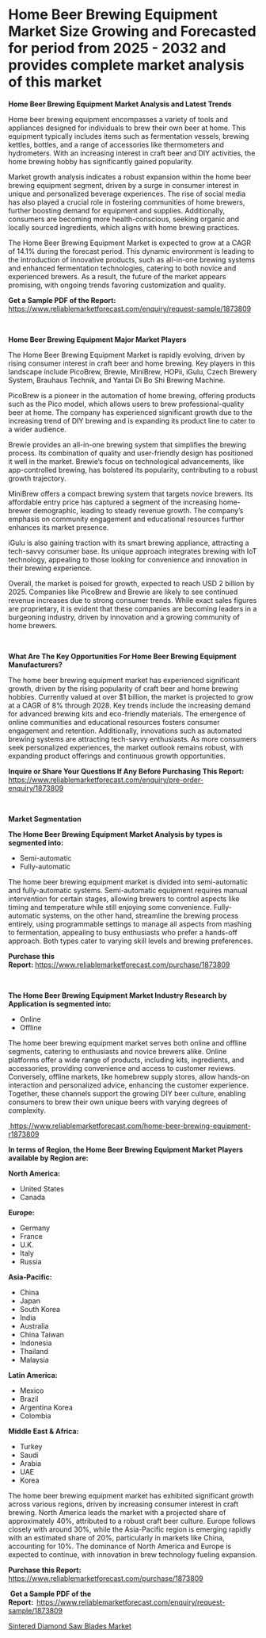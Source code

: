 <p><h1>Home Beer Brewing Equipment Market Size Growing and Forecasted for period from 2025 - 2032 and provides complete market analysis of this market</h1></p><p><strong>Home Beer Brewing Equipment Market Analysis and Latest Trends</strong></p>
<p><p>Home beer brewing equipment encompasses a variety of tools and appliances designed for individuals to brew their own beer at home. This equipment typically includes items such as fermentation vessels, brewing kettles, bottles, and a range of accessories like thermometers and hydrometers. With an increasing interest in craft beer and DIY activities, the home brewing hobby has significantly gained popularity.</p><p>Market growth analysis indicates a robust expansion within the home beer brewing equipment segment, driven by a surge in consumer interest in unique and personalized beverage experiences. The rise of social media has also played a crucial role in fostering communities of home brewers, further boosting demand for equipment and supplies. Additionally, consumers are becoming more health-conscious, seeking organic and locally sourced ingredients, which aligns with home brewing practices.</p><p>The Home Beer Brewing Equipment Market is expected to grow at a CAGR of 14.1% during the forecast period. This dynamic environment is leading to the introduction of innovative products, such as all-in-one brewing systems and enhanced fermentation technologies, catering to both novice and experienced brewers. As a result, the future of the market appears promising, with ongoing trends favoring customization and quality.</p></p>
<p><strong>Get a Sample PDF of the Report:&nbsp;</strong> <a href="https://www.reliablemarketforecast.com/enquiry/request-sample/1873809?utm_campaign=1875&utm_medium=2&utm_source=Github&utm_content=ia&utm_term=16022025&utm_id=home-beer-brewing-equipment">https://www.reliablemarketforecast.com/enquiry/request-sample/1873809</a></p>
<p>&nbsp;</p>
<p><strong>Home Beer Brewing Equipment Major Market Players</strong></p>
<p><p>The Home Beer Brewing Equipment Market is rapidly evolving, driven by rising consumer interest in craft beer and home brewing. Key players in this landscape include PicoBrew, Brewie, MiniBrew, HOPii, iGulu, Czech Brewery System, Brauhaus Technik, and Yantai Di Bo Shi Brewing Machine.</p><p>PicoBrew is a pioneer in the automation of home brewing, offering products such as the Pico model, which allows users to brew professional-quality beer at home. The company has experienced significant growth due to the increasing trend of DIY brewing and is expanding its product line to cater to a wider audience.</p><p>Brewie provides an all-in-one brewing system that simplifies the brewing process. Its combination of quality and user-friendly design has positioned it well in the market. Brewie’s focus on technological advancements, like app-controlled brewing, has bolstered its popularity, contributing to a robust growth trajectory.</p><p>MiniBrew offers a compact brewing system that targets novice brewers. Its affordable entry price has captured a segment of the increasing home-brewer demographic, leading to steady revenue growth. The company’s emphasis on community engagement and educational resources further enhances its market presence.</p><p>iGulu is also gaining traction with its smart brewing appliance, attracting a tech-savvy consumer base. Its unique approach integrates brewing with IoT technology, appealing to those looking for convenience and innovation in their brewing experience.</p><p>Overall, the market is poised for growth, expected to reach USD 2 billion by 2025. Companies like PicoBrew and Brewie are likely to see continued revenue increases due to strong consumer trends. While exact sales figures are proprietary, it is evident that these companies are becoming leaders in a burgeoning industry, driven by innovation and a growing community of home brewers.</p></p>
<p>&nbsp;</p>
<p><strong>What Are The Key Opportunities For Home Beer Brewing Equipment Manufacturers?</strong></p>
<p><p>The home beer brewing equipment market has experienced significant growth, driven by the rising popularity of craft beer and home brewing hobbies. Currently valued at over $1 billion, the market is projected to grow at a CAGR of 8% through 2028. Key trends include the increasing demand for advanced brewing kits and eco-friendly materials. The emergence of online communities and educational resources fosters consumer engagement and retention. Additionally, innovations such as automated brewing systems are attracting tech-savvy enthusiasts. As more consumers seek personalized experiences, the market outlook remains robust, with expanding product offerings and continuous growth opportunities.</p></p>
<p><strong>Inquire or Share Your Questions If Any Before Purchasing This Report:</strong> <a href="https://www.reliablemarketforecast.com/enquiry/pre-order-enquiry/1873809?utm_campaign=1875&utm_medium=2&utm_source=Github&utm_content=ia&utm_term=16022025&utm_id=home-beer-brewing-equipment">https://www.reliablemarketforecast.com/enquiry/pre-order-enquiry/1873809</a></p>
<p>&nbsp;</p>
<p><strong>Market Segmentation</strong></p>
<p><strong>The Home Beer Brewing Equipment Market Analysis by types is segmented into:</strong></p>
<p><ul><li>Semi-automatic</li><li>Fully-automatic</li></ul></p>
<p><p>The home beer brewing equipment market is divided into semi-automatic and fully-automatic systems. Semi-automatic equipment requires manual intervention for certain stages, allowing brewers to control aspects like timing and temperature while still enjoying some convenience. Fully-automatic systems, on the other hand, streamline the brewing process entirely, using programmable settings to manage all aspects from mashing to fermentation, appealing to busy enthusiasts who prefer a hands-off approach. Both types cater to varying skill levels and brewing preferences.</p></p>
<p><strong>Purchase this Report:&nbsp;</strong><a href="https://www.reliablemarketforecast.com/purchase/1873809?utm_campaign=1875&utm_medium=2&utm_source=Github&utm_content=ia&utm_term=16022025&utm_id=home-beer-brewing-equipment">https://www.reliablemarketforecast.com/purchase/1873809</a></p>
<p>&nbsp;</p>
<p><strong>The Home Beer Brewing Equipment Market Industry Research by Application is segmented into:</strong></p>
<p><ul><li>Online</li><li>Offline</li></ul></p>
<p><p>The home beer brewing equipment market serves both online and offline segments, catering to enthusiasts and novice brewers alike. Online platforms offer a wide range of products, including kits, ingredients, and accessories, providing convenience and access to customer reviews. Conversely, offline markets, like homebrew supply stores, allow hands-on interaction and personalized advice, enhancing the customer experience. Together, these channels support the growing DIY beer culture, enabling consumers to brew their own unique beers with varying degrees of complexity.</p></p>
<p><a href="https://www.reliablemarketforecast.com/home-beer-brewing-equipment-r1873809?utm_campaign=1875&utm_medium=2&utm_source=Github&utm_content=ia&utm_term=16022025&utm_id=home-beer-brewing-equipment">&nbsp;https://www.reliablemarketforecast.com/home-beer-brewing-equipment-r1873809</a></p>
<p><strong>In terms of Region, the Home Beer Brewing Equipment Market Players available by Region are:</strong></p>
<p>
    <p> <strong> North America: </strong>
        <ul>
            <li>United States</li>
            <li>Canada</li>
        </ul>
        </p> 
    <p> <strong> Europe: </strong>
        <ul>
            <li>Germany</li>
            <li>France</li>
            <li>U.K.</li>
            <li>Italy</li>
            <li>Russia</li>
        </ul>
        </p> 
    <p> <strong> Asia-Pacific: </strong>
        <ul>
            <li>China</li>
            <li>Japan</li>
            <li>South Korea</li>
            <li>India</li>
            <li>Australia</li>
            <li>China Taiwan</li>
            <li>Indonesia</li>
            <li>Thailand</li>
            <li>Malaysia</li>
        </ul>
        </p> 
    <p> <strong> Latin America: </strong>
        <ul>
            <li>Mexico</li>
            <li>Brazil</li>
            <li>Argentina Korea</li>
            <li>Colombia</li>
        </ul>
        </p> 
    <p> <strong> Middle East & Africa: </strong>
        <ul>
            <li>Turkey</li>
            <li>Saudi</li>
            <li>Arabia</li>
            <li>UAE</li>
            <li>Korea</li>
        </ul>
    </p>
    </p>
<p><p>The home beer brewing equipment market has exhibited significant growth across various regions, driven by increasing consumer interest in craft brewing. North America leads the market with a projected share of approximately 40%, attributed to a robust craft beer culture. Europe follows closely with around 30%, while the Asia-Pacific region is emerging rapidly with an estimated share of 20%, particularly in markets like China, accounting for 10%. The dominance of North America and Europe is expected to continue, with innovation in brew technology fueling expansion.</p></p>
<p><strong>Purchase this Report: </strong><a href="https://www.reliablemarketforecast.com/purchase/1873809?utm_campaign=1875&utm_medium=2&utm_source=Github&utm_content=ia&utm_term=16022025&utm_id=home-beer-brewing-equipment">https://www.reliablemarketforecast.com/purchase/1873809</a></p>
<p>&nbsp;<strong>Get a Sample PDF of the Report:&nbsp;&nbsp;</strong><a href="https://www.reliablemarketforecast.com/enquiry/request-sample/1873809?utm_campaign=1875&utm_medium=2&utm_source=Github&utm_content=ia&utm_term=16022025&utm_id=home-beer-brewing-equipment">https://www.reliablemarketforecast.com/enquiry/request-sample/1873809</a></p>
<p><strong></strong></p>
<p><p><a href="https://github.com/Chiragrp22/Market-Research-Report-List-7/blob/main/sintered-diamond-saw-blades-market.md?utm_campaign=1875&utm_medium=2&utm_source=Github&utm_content=ia&utm_term=16022025&utm_id=home-beer-brewing-equipment">Sintered Diamond Saw Blades Market</a></p></p>